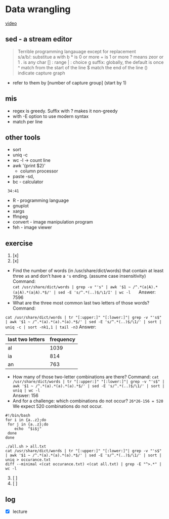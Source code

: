 # Data wrangling
[video](https://www.youtube.com/watch?time_continue=17&v=sz_dsktIjt4&feature=emb_logo) 

## sed - a stream editor 
> Terrible programming langauage except for replacement  
s/a/b/: substitue a with b
\* is 0 or more
\+ is 1 or more
? means zeor or 1
. is any char
[] : range
| : choice
g suffix: globally, the default is once
^ match from the start of the line
$ match the end of the line
() indicate capture graph
* refer to them by \[number of capture group] (start by 1)
## mis
* regex is greedy. Suffix with ? makes it non-greedy
* with -E option to use modern syntax
* match per line

## other tools
 - sort 
 - uniq -c
 - wc -l -> count line
 - awk '{print $2}'
     - column processor
- paste -sd,
- bc - calculator
```timestamp 
 34:41
 ```
- R - programming language
- gnuplot
- xargs
- ffmpeg
- convert - image manipulation program
- feh - image viewer

## exercise
1. [x] 
2. [x] 
- Find the number of words (in /usr/share/dict/words) that contain at least three `a`s and don’t have a `'s` ending. (assume case insensitivity)
Command:   
`cat /usr/share/dict/words | grep -v "'s" | awk '$1 ~ /^.*(a|A).*(a|A).*(a|A).*$/' | sed -E 's/^.*(..)$/\1/I' | wc -l  
`
Answer: 7596  
- What are the three most common last two letters of those words? 
Command:  

`cat /usr/share/dict/words | tr "[:upper:]" "[:lower:]"| grep -v "'s$" | awk '$1 ~ /^.*(a).*(a).*(a).*$/' | sed -E 's/^.*(..)$/\1/' | sort | uniq -c | sort -nk1,1 | tail -n3`
Answer:   

| last two letters | frequency |
| ---------------- | --------- |
| al               | 1039      |
| ia               | 814       |
| an               | 763       |

- How many of those two-letter combinations are there?
Command: `cat /usr/share/dict/words | tr "[:upper:]" "[:lower:]"| grep -v "'s$" | awk '$1 ~ /^.*(a).*(a).*(a).*$/' | sed -E 's/^.*(..)$/\1/' | sort | uniq | wc -l`  
Answer: 156   
- And for a challenge: which combinations do not occur?
`26*26-156 = 520`  
We expect 520 combinations do not occur.
```
#!/bin/bash
for i in {a..z};do
 for j in {a..z};do
    echo  "$i$j"
 done
done
```
`./all.sh > all.txt`  
`cat /usr/share/dict/words | tr "[:upper:]" "[:lower:]"| grep -v "'s$" | awk '$1 ~ /^.*(a).*(a).*(a).*$/' | sed -E 's/^.*(..)$/\1/' | sort | uniq > occurance.txt`   
`diff --minimal <(cat occurance.txt) <(cat all.txt) | grep -E "^>.*" | wc -l`    

3. [ ] 
4. [ ] 
## log 
- [x] lecture

